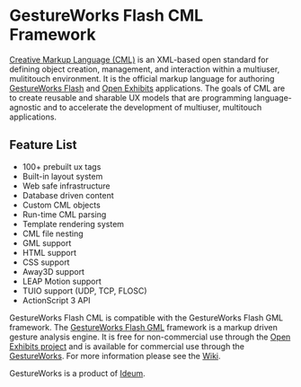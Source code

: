 # GestureWorks Flash CML Framework

[Creative Markup Language (CML)](http://www.creativeml.org/wiki/index.php/Main_Page) is an XML-based open standard for defining object creation, management, and interaction within a multiuser, mulititouch environment. It is the official markup language for authoring [GestureWorks Flash](http://gestureworks.com/pages/flash-home) and [Open Exhibits](http://openexhibits.org/) applications. The goals of CML are to create reusable and sharable UX models that are programming language-agnostic and to accelerate the development of multiuser, multitouch applications. 

## Feature List
* 100+ prebuilt ux tags
* Built-in layout system
* Web safe infrastructure
* Database driven content
* Custom CML objects
* Run-time CML parsing
* Template rendering system
* CML file nesting
* GML support
* HTML support
* CSS support
* Away3D support
* LEAP Motion support
* TUIO support (UDP, TCP, FLOSC)
* ActionScript 3 API

GestureWorks Flash CML is compatible with the GestureWorks Flash GML framework. The [GestureWorks Flash GML](http://www.gestureml.org/wiki/index.php/Main_Page) framework is a markup driven
gesture analysis engine. It is free for non-commercial use through the [Open Exhibits project](http://openexhibits.org/) and is available for commercial use through
the [GestureWorks](http://gestureworks.com/pages/flash-home). For more information please see the [Wiki](http://creativeml.org/wiki/index.php). 

GestureWorks is a product of [Ideum](http://ideum.com/). 